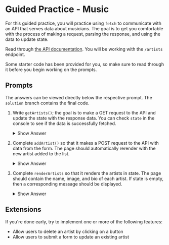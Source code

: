# Guided Practice - Music

For this guided practice, you will practice using `fetch` to communicate with an API that serves data about musicians. The goal is to get you comfortable with the process of making a request, parsing the response, and using the data to update state.

Read through [the API documentation](https://fsa-crud-2aa9294fe819.herokuapp.com/api/). You will be working with the `/artists` endpoint.

Some starter code has been provided for you, so make sure to read through it before you begin working on the prompts.

## Prompts

The answers can be viewed directly below the respective prompt. The `solution` branch contains the final code.

1. Write `getArtists()`; the goal is to make a GET request to the API and update the state with the response data. You can check `state` in the console to see if the data is successfully fetched.

   <details>
   <summary>Show Answer</summary>

   ```js
   async function getArtists() {
     try {
       const response = await fetch(API_URL);
       const json = await response.json();
       state.artists = json.data;
     } catch (error) {
       console.error(error);
     }
   }
   ```

   </details>

1. Complete `addArtist()` so that it makes a POST request to the API with data from the form. The page should automatically rerender with the new artist added to the list.

   <details>
   <summary>Show Answer</summary>

   ```js
   async function addArtist(event) {
     event.preventDefault();

     try {
       const response = await fetch(API_URL, {
         method: "POST",
         headers: { "Content-Type": "application/json" },
         body: JSON.stringify({
           name: addArtistForm.name.value,
           imageUrl: addArtistForm.imageUrl.value,
           description: addArtistForm.description.value,
         }),
       });

       if (!response.ok) {
         throw new Error("Failed to create artist");
       }

       render();
     } catch (error) {
       console.error(error);
     }
   }
   ```

   </details>

1. Complete `renderArtists` so that it renders the artists in state. The page should contain the name, image, and bio of each artist. If state is empty, then a corresponding message should be displayed.

   <details>
   <summary>Show Answer</summary>

   ```js
   function renderArtists() {
     if (!state.artists.length) {
       artistList.innerHTML = "<li>No artists.</li>";
       return;
     }

     const artistCards = state.artists.map((artist) => {
       const li = document.createElement("li");
       li.innerHTML = `
         <h2>${artist.name}</h2>
         <img src="${artist.imageUrl}" alt="${artist.name}" />
         <p>${artist.description}</p>
       `;
       return li;
     });

     artistList.replaceChildren(...artistCards);
   }
   ```

   </details>

## Extensions

If you're done early, try to implement one or more of the following features:

- Allow users to delete an artist by clicking on a button
- Allow users to submit a form to update an existing artist
